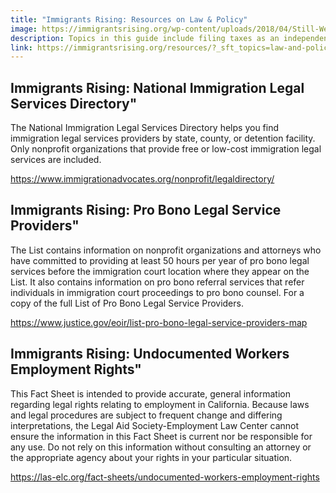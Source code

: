 ```yaml
---
title: "Immigrants Rising: Resources on Law & Policy"
image: https://immigrantsrising.org/wp-content/uploads/2018/04/Still-We-Rise_1500x595-1.jpg
description: Topics in this guide include filing taxes as an independent contractor, expenses, and deductions, managing cash flow and saving for taxes. These guides accompany the webinars and handouts, which you may watch and read for additional information.
link: https://immigrantsrising.org/resources/?_sft_topics=law-and-policy
---
```


## Immigrants Rising: National Immigration Legal Services Directory"

The National Immigration Legal Services Directory helps you find immigration legal services providers by state, county, or detention facility. Only nonprofit organizations that provide free or low-cost immigration legal services are included.

https://www.immigrationadvocates.org/nonprofit/legaldirectory/

## Immigrants Rising: Pro Bono Legal Service Providers"

The List contains information on nonprofit organizations and attorneys who have committed to providing at least 50 hours per year of pro bono legal services before the immigration court location where they appear on the List. It also contains information on pro bono referral services that refer
individuals in immigration court proceedings to pro bono counsel. For a copy of the full List of Pro Bono Legal Service Providers.

https://www.justice.gov/eoir/list-pro-bono-legal-service-providers-map

## Immigrants Rising: Undocumented Workers Employment Rights"

This Fact Sheet is intended to provide accurate, general information regarding legal rights relating to employment in California. Because laws and legal procedures are subject to frequent change and differing interpretations, the Legal Aid Society-Employment Law Center cannot ensure the information
in this Fact Sheet is current nor be responsible for any use. Do not rely on this information without consulting an attorney or the appropriate agency about your rights in your particular situation.

https://las-elc.org/fact-sheets/undocumented-workers-employment-rights
